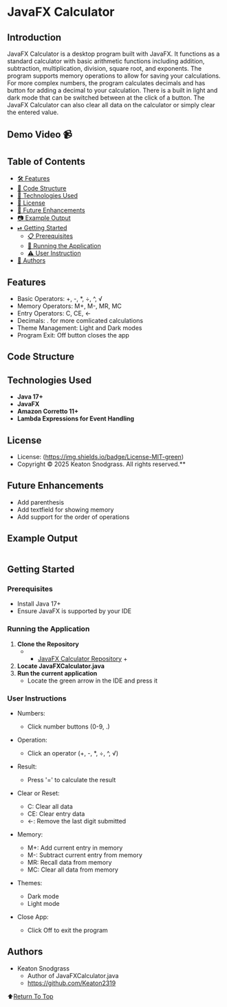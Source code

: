 # JavaFX Calculator

## Introduction
JavaFX Calculator is a desktop program built with JavaFX. It functions as a standard calculator with basic arithmetic functions including addition, subtraction, multiplication, division, square root, and exponents. The program supports memory operations to allow for saving your calculations. For more complex numbers, the program calculates decimals and has button for adding a decimal to your calculation. There is a built in light and dark mode that can be switched between at the click of a button. The JavaFX Calculator can also clear all data on the calculator or simply clear the entered value. 

## Demo Video :video_camera:

<div align="center">
  <kbd>
    <![JavaFX_Calculator_Demo](https://github.com/user-attachments/assets/7b1f6bd8-fa8f-4c40-987e-1a6c4f20a805) />
  </kbd>
</div>

## Table of Contents
- [🛠️ Features](#features)
- [🧱 Code Structure](#code-structure)
- [🤖 Technologies Used](#technologies-used)
- [🪪 License](#license)
- [🦾 Future Enhancements](#future-enhancements)
- [📷 Example Output](#example-output)
- [⏯ Getting Started](#getting-started)
     - [📋 Prerequisites](#prerequisites)
     - [📲 Running the Application](#running-the-application)
     - [⚠️ User Instruction](#user-instructions)
- [📝 Authors](#authors)

## Features
- Basic Operators: +, -, *, ÷, ^, √
- Memory Operators: M+, M-, MR, MC
- Entry Operators: C, CE, ←
- Decimals: . for more comlicated calculations
- Theme Management: Light and Dark modes
- Program Exit: Off button closes the app

## Code Structure



## Technologies Used
- **Java 17+**
- **JavaFX**
- **Amazon Corretto 11+**
- **Lambda Expressions for Event Handling**
  
## License
- License: (https://img.shields.io/badge/License-MIT-green)
- Copyright &copy; 2025 Keaton Snodgrass. All rights reserved.**

## Future Enhancements
- Add parenthesis
- Add textfield for showing memory
- Add support for the order of operations

## Example Output 

<div align="center">
  <kbd>
    <img >
  </kbd>
</div>

## Getting Started

### Prerequisites
- Install Java 17+
- Ensure JavaFX is supported by your IDE

### Running the Application
1. **Clone the Repository**
     - + [JavaFX Calculator Repository](https://github.com/Keaton2319/JavaFX_Calculator.git) +
2. **Locate JavaFXCalculator.java**
3. **Run the current application**
     - Locate the green arrow in the IDE and press it

### User Instructions
- Numbers:
    - Click number buttons (0-9, .)

- Operation:
    - Click an operator (+, -, *, ÷, ^, √)

- Result:
    - Press '=' to calculate the result

- Clear or Reset: 
    - C: Clear all data
    - CE: Clear entry data
    - ←: Remove the last digit submitted

- Memory:
    - M+: Add current entry in memory
    - M-: Subtract current entry from memory
    - MR: Recall data from memory
    - MC: Clear all data from memory

- Themes:
    - Dark mode
    - Light mode

- Close App:
    - Click Off to exit the program


## Authors
- Keaton Snodgrass
     - Author of JavaFXCalculator.java
     - https://github.com/Keaton2319

:arrow_up:[Return To Top](#javafx-calculator)
